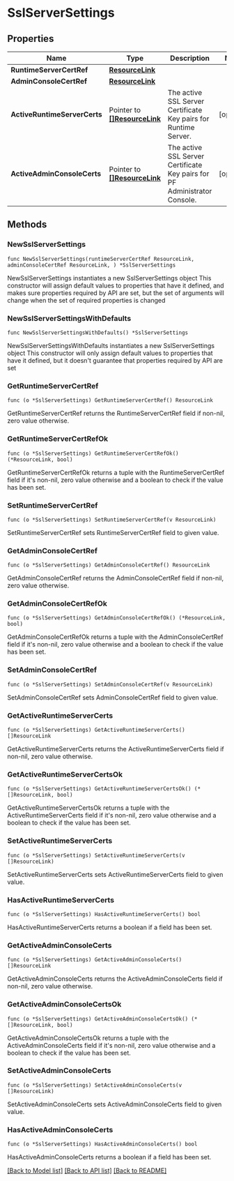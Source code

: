 # SslServerSettings

## Properties

Name | Type | Description | Notes
------------ | ------------- | ------------- | -------------
**RuntimeServerCertRef** | [**ResourceLink**](ResourceLink.md) |  | 
**AdminConsoleCertRef** | [**ResourceLink**](ResourceLink.md) |  | 
**ActiveRuntimeServerCerts** | Pointer to [**[]ResourceLink**](ResourceLink.md) | The active SSL Server Certificate Key pairs for Runtime Server. | [optional] 
**ActiveAdminConsoleCerts** | Pointer to [**[]ResourceLink**](ResourceLink.md) | The active SSL Server Certificate Key pairs for PF Administrator Console. | [optional] 

## Methods

### NewSslServerSettings

`func NewSslServerSettings(runtimeServerCertRef ResourceLink, adminConsoleCertRef ResourceLink, ) *SslServerSettings`

NewSslServerSettings instantiates a new SslServerSettings object
This constructor will assign default values to properties that have it defined,
and makes sure properties required by API are set, but the set of arguments
will change when the set of required properties is changed

### NewSslServerSettingsWithDefaults

`func NewSslServerSettingsWithDefaults() *SslServerSettings`

NewSslServerSettingsWithDefaults instantiates a new SslServerSettings object
This constructor will only assign default values to properties that have it defined,
but it doesn't guarantee that properties required by API are set

### GetRuntimeServerCertRef

`func (o *SslServerSettings) GetRuntimeServerCertRef() ResourceLink`

GetRuntimeServerCertRef returns the RuntimeServerCertRef field if non-nil, zero value otherwise.

### GetRuntimeServerCertRefOk

`func (o *SslServerSettings) GetRuntimeServerCertRefOk() (*ResourceLink, bool)`

GetRuntimeServerCertRefOk returns a tuple with the RuntimeServerCertRef field if it's non-nil, zero value otherwise
and a boolean to check if the value has been set.

### SetRuntimeServerCertRef

`func (o *SslServerSettings) SetRuntimeServerCertRef(v ResourceLink)`

SetRuntimeServerCertRef sets RuntimeServerCertRef field to given value.


### GetAdminConsoleCertRef

`func (o *SslServerSettings) GetAdminConsoleCertRef() ResourceLink`

GetAdminConsoleCertRef returns the AdminConsoleCertRef field if non-nil, zero value otherwise.

### GetAdminConsoleCertRefOk

`func (o *SslServerSettings) GetAdminConsoleCertRefOk() (*ResourceLink, bool)`

GetAdminConsoleCertRefOk returns a tuple with the AdminConsoleCertRef field if it's non-nil, zero value otherwise
and a boolean to check if the value has been set.

### SetAdminConsoleCertRef

`func (o *SslServerSettings) SetAdminConsoleCertRef(v ResourceLink)`

SetAdminConsoleCertRef sets AdminConsoleCertRef field to given value.


### GetActiveRuntimeServerCerts

`func (o *SslServerSettings) GetActiveRuntimeServerCerts() []ResourceLink`

GetActiveRuntimeServerCerts returns the ActiveRuntimeServerCerts field if non-nil, zero value otherwise.

### GetActiveRuntimeServerCertsOk

`func (o *SslServerSettings) GetActiveRuntimeServerCertsOk() (*[]ResourceLink, bool)`

GetActiveRuntimeServerCertsOk returns a tuple with the ActiveRuntimeServerCerts field if it's non-nil, zero value otherwise
and a boolean to check if the value has been set.

### SetActiveRuntimeServerCerts

`func (o *SslServerSettings) SetActiveRuntimeServerCerts(v []ResourceLink)`

SetActiveRuntimeServerCerts sets ActiveRuntimeServerCerts field to given value.

### HasActiveRuntimeServerCerts

`func (o *SslServerSettings) HasActiveRuntimeServerCerts() bool`

HasActiveRuntimeServerCerts returns a boolean if a field has been set.

### GetActiveAdminConsoleCerts

`func (o *SslServerSettings) GetActiveAdminConsoleCerts() []ResourceLink`

GetActiveAdminConsoleCerts returns the ActiveAdminConsoleCerts field if non-nil, zero value otherwise.

### GetActiveAdminConsoleCertsOk

`func (o *SslServerSettings) GetActiveAdminConsoleCertsOk() (*[]ResourceLink, bool)`

GetActiveAdminConsoleCertsOk returns a tuple with the ActiveAdminConsoleCerts field if it's non-nil, zero value otherwise
and a boolean to check if the value has been set.

### SetActiveAdminConsoleCerts

`func (o *SslServerSettings) SetActiveAdminConsoleCerts(v []ResourceLink)`

SetActiveAdminConsoleCerts sets ActiveAdminConsoleCerts field to given value.

### HasActiveAdminConsoleCerts

`func (o *SslServerSettings) HasActiveAdminConsoleCerts() bool`

HasActiveAdminConsoleCerts returns a boolean if a field has been set.


[[Back to Model list]](../README.md#documentation-for-models) [[Back to API list]](../README.md#documentation-for-api-endpoints) [[Back to README]](../README.md)



